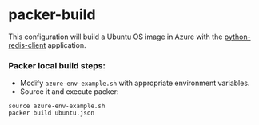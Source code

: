 # packer-build
This configuration will build a Ubuntu OS image in Azure with the [python-redis-client](https://github.com/kawsark/redis-client-service) application.

### Packer local build steps:
- Modify `azure-env-example.sh` with appropriate environment variables.
- Source it and execute packer:
```
source azure-env-example.sh
packer build ubuntu.json
```

